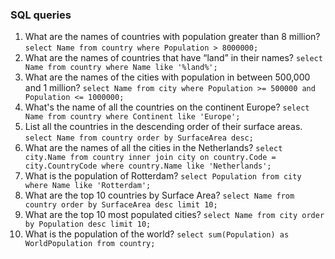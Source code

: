 ### SQL queries

1. What are the names of countries with population greater than 8 million?
`select Name from country where Population > 8000000;`
2. What are the names of countries that have “land” in their names?
`select Name from country where Name like '%land%';`
3. What are the names of the cities with population in between 500,000 and 1 million?
`select Name from city where Population >= 500000 and Population <= 1000000;`
4. What's the name of all the countries on the continent Europe?
`select Name from country where Continent like 'Europe';`
5. List all the countries in the descending order of their surface areas.
`select Name from country order by SurfaceArea desc;`
6. What are the names of all the cities in the Netherlands?
`select city.Name from country inner join city on country.Code = city.CountryCode where country.Name like 'Netherlands';`
7. What is the population of Rotterdam?
`select Population from city where Name like 'Rotterdam';`
8. What are the top 10 countries by Surface Area?
`select Name from country order by SurfaceArea desc limit 10;`
9. What are the top 10 most populated cities?
`select Name from city order by Population desc limit 10;`
10. What is the population of the world?
`select sum(Population) as WorldPopulation from country;`